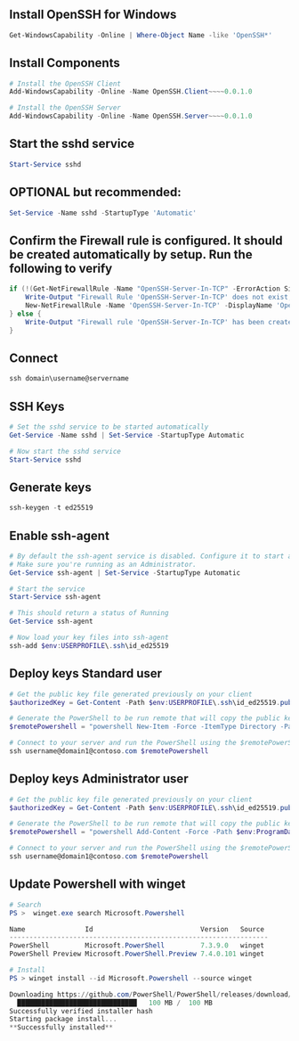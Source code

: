 ## Install OpenSSH for Windows 
```powershell
Get-WindowsCapability -Online | Where-Object Name -like 'OpenSSH*'
```

## Install Components
```powershell
# Install the OpenSSH Client
Add-WindowsCapability -Online -Name OpenSSH.Client~~~~0.0.1.0

# Install the OpenSSH Server
Add-WindowsCapability -Online -Name OpenSSH.Server~~~~0.0.1.0
```

## Start the sshd service
```powershell
Start-Service sshd
```

## OPTIONAL but recommended:
```powershell
Set-Service -Name sshd -StartupType 'Automatic'
```
## Confirm the Firewall rule is configured. It should be created automatically by setup. Run the following to verify
```powershell
if (!(Get-NetFirewallRule -Name "OpenSSH-Server-In-TCP" -ErrorAction SilentlyContinue | Select-Object Name, Enabled)) {
    Write-Output "Firewall Rule 'OpenSSH-Server-In-TCP' does not exist, creating it..."
    New-NetFirewallRule -Name 'OpenSSH-Server-In-TCP' -DisplayName 'OpenSSH Server (sshd)' -Enabled True -Direction Inbound -Protocol TCP -Action Allow -LocalPort 22
} else {
    Write-Output "Firewall rule 'OpenSSH-Server-In-TCP' has been created and exists."
}
```
## Connect 
```powershell
ssh domain\username@servername
```
## SSH Keys
```powershell
# Set the sshd service to be started automatically
Get-Service -Name sshd | Set-Service -StartupType Automatic

# Now start the sshd service
Start-Service sshd
```
## Generate keys
```powershell
ssh-keygen -t ed25519
```

## Enable ssh-agent
```powershell
# By default the ssh-agent service is disabled. Configure it to start automatically.
# Make sure you're running as an Administrator.
Get-Service ssh-agent | Set-Service -StartupType Automatic

# Start the service
Start-Service ssh-agent

# This should return a status of Running
Get-Service ssh-agent

# Now load your key files into ssh-agent
ssh-add $env:USERPROFILE\.ssh\id_ed25519
```
## Deploy keys Standard user
```powershell
# Get the public key file generated previously on your client
$authorizedKey = Get-Content -Path $env:USERPROFILE\.ssh\id_ed25519.pub

# Generate the PowerShell to be run remote that will copy the public key file generated previously on your client to the authorized_keys file on your server
$remotePowershell = "powershell New-Item -Force -ItemType Directory -Path $env:USERPROFILE\.ssh; Add-Content -Force -Path $env:USERPROFILE\.ssh\authorized_keys -Value '$authorizedKey'"

# Connect to your server and run the PowerShell using the $remotePowerShell variable
ssh username@domain1@contoso.com $remotePowershell
```
## Deploy keys Administrator user
```powershell
# Get the public key file generated previously on your client
$authorizedKey = Get-Content -Path $env:USERPROFILE\.ssh\id_ed25519.pub

# Generate the PowerShell to be run remote that will copy the public key file generated previously on your client to the authorized_keys file on your server
$remotePowershell = "powershell Add-Content -Force -Path $env:ProgramData\ssh\administrators_authorized_keys -Value '$authorizedKey';icacls.exe ""$env:ProgramData\ssh\administrators_authorized_keys"" /inheritance:r /grant ""Administrators:F"" /grant ""SYSTEM:F"""

# Connect to your server and run the PowerShell using the $remotePowerShell variable
ssh username@domain1@contoso.com $remotePowershell
```
## Update Powershell with winget
```powershell
# Search 
PS >  winget.exe search Microsoft.Powershell

Name               Id                           Version   Source
-----------------------------------------------------------------
PowerShell         Microsoft.PowerShell         7.3.9.0   winget
PowerShell Preview Microsoft.PowerShell.Preview 7.4.0.101 winget

# Install
PS > winget install --id Microsoft.Powershell --source winget

Downloading https://github.com/PowerShell/PowerShell/releases/download/v7.3.9/PowerShell-7.3.9-win-x64.msi
  ██████████████████████████████   100 MB /  100 MB
Successfully verified installer hash
Starting package install...
**Successfully installed**

